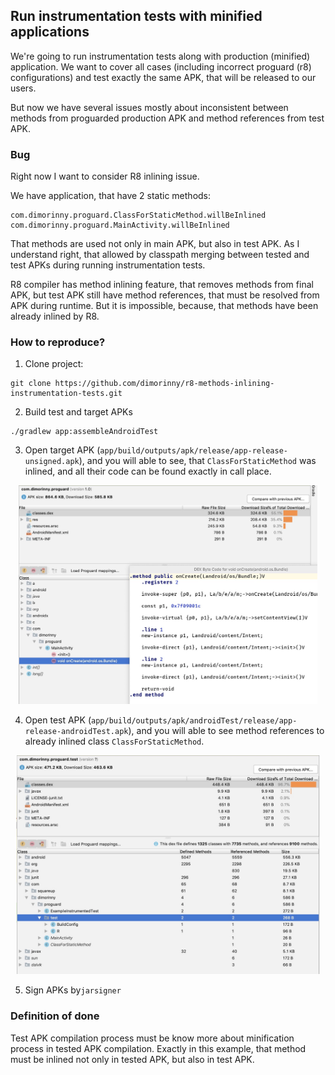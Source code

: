 ## Run instrumentation tests with minified applications

We're going to run instrumentation tests along with production (minified) application.
We want to cover all cases (including incorrect proguard (r8) configurations) and test exactly
the same APK, that will be released to our users.

But now we have several issues mostly about inconsistent between methods from proguarded production APK
and method references from test APK. 

### Bug

Right now I want to consider R8 inlining issue.

We have application, that have 2 static methods:

```
com.dimorinny.proguard.ClassForStaticMethod.willBeInlined
com.dimorinny.proguard.MainActivity.willBeInlined
```

That methods are used not only in main APK, but also in test APK. As I understand right, that
allowed by classpath merging between tested and test APKs during running instrumentation tests.

R8 compiler has method inlining feature, that removes methods from final APK, but test APK still
have method references, that must be resolved from APK during runtime. But it is impossible,
because, that methods have been already inlined by R8.  

### How to reproduce?

1. Clone project:
```
git clone https://github.com/dimorinny/r8-methods-inlining-instrumentation-tests.git
```

2. Build test and target APKs
```
./gradlew app:assembleAndroidTest
```

3. Open target APK (`app/build/outputs/apk/release/app-release-unsigned.apk`), and you will able
to see, that `ClassForStaticMethod` was inlined, and all their code can be found exactly in call place.
<div align="center">
    <img height="350px" src="https://raw.githubusercontent.com/dimorinny/r8-methods-inlining-instrumentation-tests/master/images/target-apk.jpg">
</div>

4. Open test APK (`app/build/outputs/apk/androidTest/release/app-release-androidTest.apk`), and you 
will able to see method references to already inlined class `ClassForStaticMethod`.
<div align="center">
    <img height="350px" src="https://raw.githubusercontent.com/dimorinny/r8-methods-inlining-instrumentation-tests/master/images/test-apk.jpg">
</div>

5. Sign APKs by`jarsigner`

### Definition of done

Test APK compilation process must be know more about minification process in tested APK compilation.
Exactly in this example, that method must be inlined not only in tested APK, but also in test APK.